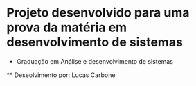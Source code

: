 # Projeto desenvolvido para uma prova da matéria em desenvolvimento de sistemas

* Graduação em Análise e desenvolvimento de sistemas

** Deseolvimento por: Lucas Carbone
